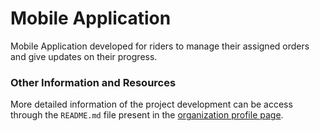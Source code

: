 <h1>Mobile Application</h1>

Mobile Application developed for riders to manage their assigned orders and give updates on their progress.

### Other Information and Resources

More detailed information of the project development can be access through the `README.md` file present in the [organization profile page](https://github.com/TQSFinalProject).